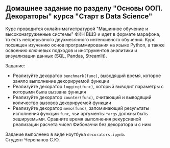 ## Домашнее задание по разделу "Основы ООП. Декораторы" курса "Старт в Data Science"  
Курс проводится онлайн-магистратурой "Машинное обучение и высоконагруженные системы" ФКН ВШЭ и идет в формате марафона, то есть непрерывного двухмесячного интенсивного обучения.
Курс посвящен изучению основ программирования на языке Python, а также освоению ключевых подходов и инструментов аналитики и визуализации данных (SQL, Pandas, Streamlit).  

Задание:  
* Реализуйте декоратор `benchmark(func)`, выводящий время, которое заняло выполнение декорируемой функции  
* Реализуйте декоратор `logging(func)`, который выводит параметры с которыми была вызвана функция  
* Реализуйте декоратор `counter(func)`, считающий и выводящий количество вызовов декорируемой функции  
* Реализуйте декоратор `memo(func)`, запоминающий результаты исполнения функции `func`, чьи аргументы `*args` должны быть хешируемыми. Сравните время выполнения рекурсивной реализации расчета чисел Фибоначчи без декоратора и с ним  

Задание выполнено в виде ноутбука `decorators.ipynb`.  
Студент Черепанов С.Ю.